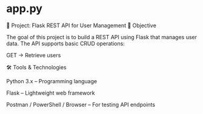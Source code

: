 # app.py
📌 Project: Flask REST API for User Management
🎯 Objective

The goal of this project is to build a REST API using Flask that manages user data. The API supports basic CRUD operations:

GET → Retrieve users



🛠️ Tools & Technologies

Python 3.x – Programming language

Flask – Lightweight web framework

Postman / PowerShell / Browser – For testing API endpoints
